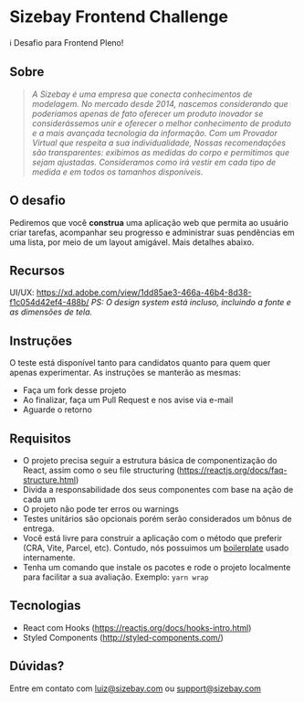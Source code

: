 # Sizebay Frontend Challenge

ℹ️ Desafio para Frontend Pleno!

## Sobre

> _A Sizebay é uma empresa que conecta conhecimentos de modelagem. No mercado desde 2014, nascemos considerando que poderíamos apenas de fato oferecer um produto inovador se considerássemos unir e oferecer o melhor conhecimento de produto e a mais avançada tecnologia da informação. Com um Provador Virtual que respeita a sua individualidade, Nossas recomendações são transparentes: exibimos as medidas do corpo e permitimos que sejam ajustadas. Consideramos como irá vestir em cada tipo de medida e em todos os tamanhos disponíveis._

## O desafio

Pediremos que você **construa** uma aplicação web que permita ao usuário criar tarefas, acompanhar seu progresso e administrar suas pendências em uma lista, por meio de um layout amigável. Mais detalhes abaixo.

## Recursos

UI/UX: https://xd.adobe.com/view/1dd85ae3-466a-46b4-8d38-f1c054d42ef4-488b/
_PS: O design system está incluso, incluindo a fonte e as dimensões de tela._

## Instruções

O teste está disponível tanto para candidatos quanto para quem quer apenas experimentar. As instruções se manterão as mesmas:

- Faça um fork desse projeto
- Ao finalizar, faça um Pull Request e nos avise via e-mail
- Aguarde o retorno

## Requisitos

- O projeto precisa seguir a estrutura básica de componentização do React, assim como o seu file structuring (https://reactjs.org/docs/faq-structure.html)
- Divida a responsabilidade dos seus componentes com base na ação de cada um
- O projeto não pode ter erros ou warnings
- Testes unitários são opcionais porém serão considerados um bônus de entrega.
- Você está livre para construir a aplicação com o método que preferir (CRA, Vite, Parcel, etc). Contudo, nós possuimos um [boilerplate](https://github.com/sizebay/cra-template-sizebay) usado internamente.
- Tenha um comando que instale os pacotes e rode o projeto localmente para facilitar a sua avaliação. Exemplo: `yarn wrap`

## Tecnologias

- React com Hooks (https://reactjs.org/docs/hooks-intro.html)
- Styled Components (http://styled-components.com/)

## Dúvidas?

Entre em contato com luiz@sizebay.com ou support@sizebay.com
